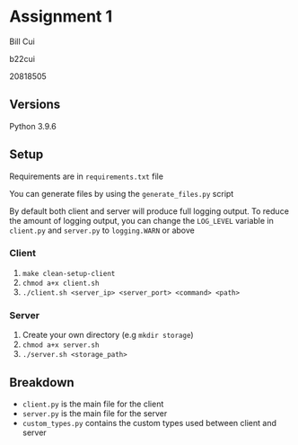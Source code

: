 # Assignment 1
Bill Cui

b22cui

20818505
## Versions
Python 3.9.6

## Setup
Requirements are in `requirements.txt` file

You can generate files by using the `generate_files.py` script


By default both client and server will produce full logging output.
To reduce the amount of logging output, you can change the `LOG_LEVEL` variable in `client.py` and `server.py` to `logging.WARN` or above

### Client
1. `make clean-setup-client`
2. `chmod a+x client.sh`
3. `./client.sh <server_ip> <server_port> <command> <path>`

### Server
1. Create your own directory (e.g `mkdir storage`)
2. `chmod a+x server.sh`
3. `./server.sh <storage_path>`

## Breakdown
- `client.py` is the main file for the client
- `server.py` is the main file for the server
- `custom_types.py` contains the custom types used between client and server
